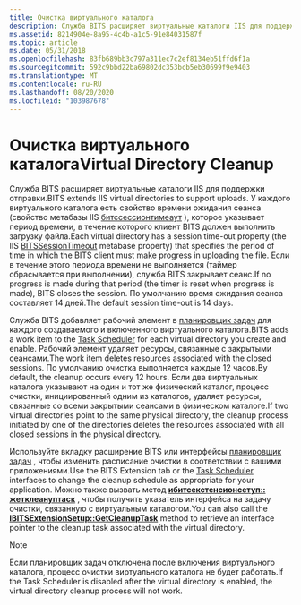 ```yaml
---
title: Очистка виртуального каталога
description: Служба BITS расширяет виртуальные каталоги IIS для поддержки отправки.
ms.assetid: 8214904e-8a95-4c4b-a1c5-91e84031587f
ms.topic: article
ms.date: 05/31/2018
ms.openlocfilehash: 83fb689bb3c797a311ec7c2ef8134eb51ffd6f1a
ms.sourcegitcommit: 592c9bbd22ba69802dc353bcb5eb30699f9e9403
ms.translationtype: MT
ms.contentlocale: ru-RU
ms.lasthandoff: 08/20/2020
ms.locfileid: "103987678"
---
```

# <a name="virtual-directory-cleanup"></a><span data-ttu-id="82c04-103">Очистка виртуального каталога</span><span class="sxs-lookup"><span data-stu-id="82c04-103">Virtual Directory Cleanup</span></span>

<span data-ttu-id="82c04-104">Служба BITS расширяет виртуальные каталоги IIS для поддержки отправки.</span><span class="sxs-lookup"><span data-stu-id="82c04-104">BITS extends IIS virtual directories to support uploads.</span></span> <span data-ttu-id="82c04-105">У каждого виртуального каталога есть свойство времени ожидания сеанса (свойство метабазы IIS [битссессионтимеаут](bits-iis-extension-properties.md) ), которое указывает период времени, в течение которого клиент BITS должен выполнить загрузку файла.</span><span class="sxs-lookup"><span data-stu-id="82c04-105">Each virtual directory has a session time-out property (the IIS [BITSSessionTimeout](bits-iis-extension-properties.md) metabase property) that specifies the period of time in which the BITS client must make progress in uploading the file.</span></span> <span data-ttu-id="82c04-106">Если в течение этого периода времени не выполняется (таймер сбрасывается при выполнении), служба BITS закрывает сеанс.</span><span class="sxs-lookup"><span data-stu-id="82c04-106">If no progress is made during that period (the timer is reset when progress is made), BITS closes the session.</span></span> <span data-ttu-id="82c04-107">По умолчанию время ожидания сеанса составляет 14 дней.</span><span class="sxs-lookup"><span data-stu-id="82c04-107">The default session time-out is 14 days.</span></span>

<span data-ttu-id="82c04-108">Служба BITS добавляет рабочий элемент в [планировщик задач](/windows/desktop/TaskSchd/task-scheduler-start-page) для каждого создаваемого и включенного виртуального каталога.</span><span class="sxs-lookup"><span data-stu-id="82c04-108">BITS adds a work item to the [Task Scheduler](/windows/desktop/TaskSchd/task-scheduler-start-page) for each virtual directory you create and enable.</span></span> <span data-ttu-id="82c04-109">Рабочий элемент удаляет ресурсы, связанные с закрытыми сеансами.</span><span class="sxs-lookup"><span data-stu-id="82c04-109">The work item deletes resources associated with the closed sessions.</span></span> <span data-ttu-id="82c04-110">По умолчанию очистка выполняется каждые 12 часов.</span><span class="sxs-lookup"><span data-stu-id="82c04-110">By default, the cleanup occurs every 12 hours.</span></span> <span data-ttu-id="82c04-111">Если два виртуальных каталога указывают на один и тот же физический каталог, процесс очистки, инициированный одним из каталогов, удаляет ресурсы, связанные со всеми закрытыми сеансами в физическом каталоге.</span><span class="sxs-lookup"><span data-stu-id="82c04-111">If two virtual directories point to the same physical directory, the cleanup process initiated by one of the directories deletes the resources associated with all closed sessions in the physical directory.</span></span>

<span data-ttu-id="82c04-112">Используйте вкладку расширение BITS или интерфейсы [планировщик задач](/windows/desktop/TaskSchd/task-scheduler-start-page) , чтобы изменить расписание очистки в соответствии с вашими приложениями.</span><span class="sxs-lookup"><span data-stu-id="82c04-112">Use the BITS Extension tab or the [Task Scheduler](/windows/desktop/TaskSchd/task-scheduler-start-page) interfaces to change the cleanup schedule as appropriate for your application.</span></span> <span data-ttu-id="82c04-113">Можно также вызвать метод [**ибитсекстенсионсетуп:: жетклеануптаск**](/windows/desktop/api/Bitscfg/nf-bitscfg-ibitsextensionsetup-getcleanuptask) , чтобы получить указатель интерфейса на задачу очистки, связанную с виртуальным каталогом.</span><span class="sxs-lookup"><span data-stu-id="82c04-113">You can also call the [**IBITSExtensionSetup::GetCleanupTask**](/windows/desktop/api/Bitscfg/nf-bitscfg-ibitsextensionsetup-getcleanuptask) method to retrieve an interface pointer to the cleanup task associated with the virtual directory.</span></span>

> [!Note]  
> <span data-ttu-id="82c04-114">Если планировщик задач отключена после включения виртуального каталога, процесс очистки виртуального каталога не будет работать.</span><span class="sxs-lookup"><span data-stu-id="82c04-114">If the Task Scheduler is disabled after the virtual directory is enabled, the virtual directory cleanup process will not work.</span></span>

 

 

 